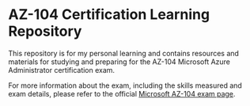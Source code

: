 # AZ-104 Certification Learning Repository

This repository is for my personal learning and contains resources and materials for studying and preparing for the AZ-104 Microsoft Azure Administrator certification exam.

For more information about the exam, including the skills measured and exam details, please refer to the official [Microsoft AZ-104 exam page](https://docs.microsoft.com/en-us/learn/certifications/exams/az-104).
